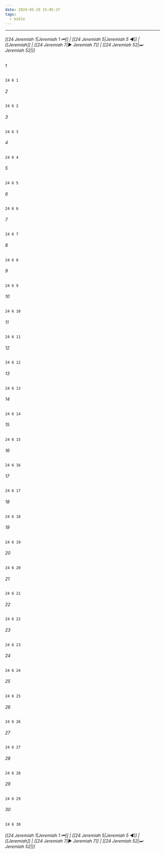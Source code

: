```yaml
---
date: 2024-05-29 15:05:27
tags:
  - bible
---
```

___

###### [[24 Jeremiah 1|Jeremiah 1 ⏮]] | [[24 Jeremiah 5|Jeremiah 5 ◀]] | [[Jeremiah]] | [[24 Jeremiah 7|▶ Jeremiah 7]] | [[24 Jeremiah 52|⏭ Jeremiah 52|]]

###### 1
``` verse
24 6 1 
```
###### 2
``` verse
24 6 2 
```
###### 3
``` verse
24 6 3 
```
###### 4
``` verse
24 6 4 
```
###### 5
``` verse
24 6 5 
```
###### 6
``` verse
24 6 6 
```
###### 7
``` verse
24 6 7 
```
###### 8
``` verse
24 6 8 
```
###### 9
``` verse
24 6 9 
```
###### 10
``` verse
24 6 10 
```
###### 11
``` verse
24 6 11 
```
###### 12
``` verse
24 6 12 
```
###### 13
``` verse
24 6 13 
```
###### 14
``` verse
24 6 14 
```
###### 15
``` verse
24 6 15 
```
###### 16
``` verse
24 6 16 
```
###### 17
``` verse
24 6 17 
```
###### 18
``` verse
24 6 18 
```
###### 19
``` verse
24 6 19 
```
###### 20
``` verse
24 6 20 
```
###### 21
``` verse
24 6 21 
```
###### 22
``` verse
24 6 22 
```
###### 23
``` verse
24 6 23 
```
###### 24
``` verse
24 6 24 
```
###### 25
``` verse
24 6 25 
```
###### 26
``` verse
24 6 26 
```
###### 27
``` verse
24 6 27 
```
###### 28
``` verse
24 6 28 
```
###### 29
``` verse
24 6 29 
```
###### 30
``` verse
24 6 30 
```

###### [[24 Jeremiah 1|Jeremiah 1 ⏮]] | [[24 Jeremiah 5|Jeremiah 5 ◀]] | [[Jeremiah]] | [[24 Jeremiah 7|▶ Jeremiah 7]] | [[24 Jeremiah 52|⏭ Jeremiah 52|]]

